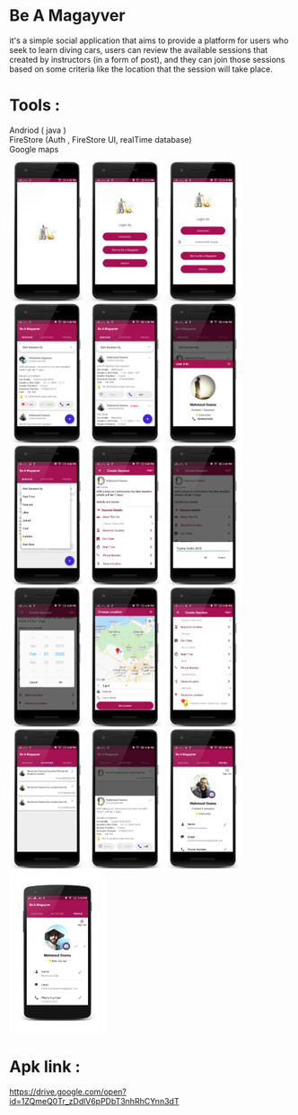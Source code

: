 # Be A Magayver

it's a simple social application that aims to provide a platform for users who seek to learn diving cars, users can review the available sessions that created by instructors (in a form of post), and they can join those sessions based on some criteria like the location that the session will take place.

# Tools :

Andriod ( java )   
FireStore (Auth , FireStore UI, realTime database)  
Google maps

<img src="screen shoots/1.png" height="250">  <img src="screen shoots/2.png" height="250">  <img src="screen shoots/3.png" height="250">  <img src="screen shoots/6.png" height="250">  <img src="screen shoots/7.png" height="250">  <img src="screen shoots/8.png" height="250">
<img src="screen shoots/9.png" height="250">  <img src="screen shoots/10.png" height="250"> <img src="screen shoots/12.png" height="250"> <img src="screen shoots/13.png" height="250"> <img src="screen shoots/14.png" height="250"> <img src="screen shoots/15.png" height="250">
<img src="screen shoots/16.png" height="250">  <img src="screen shoots/17.png" height="250">  <img src="screen shoots/18.png" height="250"> <img src="screen shoots/Screenshot_2020-02-02-17-12-05_framed.png" height="290">

# Apk link :

https://drive.google.com/open?id=1ZQmeQ0Tr_zDdlV6pPDbT3nhRhCYnn3dT
